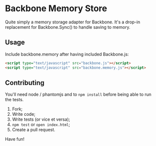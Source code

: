 # Backbone Memory Store

Quite simply a memory storage adapter for Backbone. It's a drop-in replacement for Backbone.Sync() to handle saving to memory.

## Usage

Include backbone.memory after having included Backbone.js:

```html
<script type="text/javascript" src="backbone.js"></script>
<script type="text/javascript" src="backbone.memory.js"></script>
```



## Contributing

You'll need node / phantomjs and to `npm install` before being able to run the tests.

1. Fork;
2. Write code;
3. Write tests (or vice et versa);
4. `npm test` or `open index.html`;
6. Create a pull request.

Have fun!
